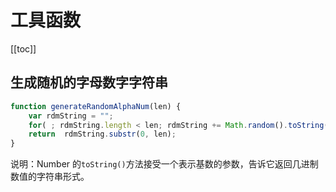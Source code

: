 # 工具函数

[[toc]]

## 生成随机的字母数字字符串

```js
function generateRandomAlphaNum(len) {
    var rdmString = "";
    for( ; rdmString.length < len; rdmString += Math.random().toString(36).substr(2))
    return  rdmString.substr(0, len);
}
```

说明：Number 的`toString()`方法接受一个表示基数的参数，告诉它返回几进制数值的字符串形式。
